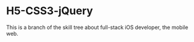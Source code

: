 # H5-CSS3-jQuery
This is a branch of the skill tree about full-stack iOS developer, the mobile web.
